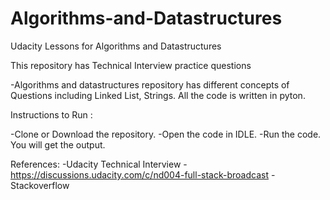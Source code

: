 # Algorithms-and-Datastructures
Udacity Lessons for Algorithms and Datastructures

This repository has Technical Interview practice questions

-Algorithms and datastructures repository has different concepts of Questions including Linked List, Strings. All the code is written in pyton.


Instructions to Run :

-Clone or Download the repository.
-Open the code in IDLE.
-Run the code. You will get the output.


References:
-Udacity Technical Interview
-https://discussions.udacity.com/c/nd004-full-stack-broadcast
-Stackoverflow
